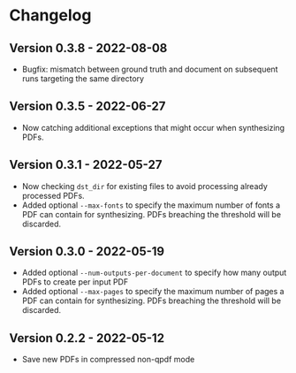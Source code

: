 # Changelog

## Version 0.3.8 - 2022-08-08

- Bugfix: mismatch between ground truth and document on subsequent runs targeting the same directory

## Version 0.3.5 - 2022-06-27

- Now catching additional exceptions that might occur when synthesizing PDFs.

## Version 0.3.1 - 2022-05-27

- Now checking `dst_dir` for existing files to avoid processing already processed PDFs.
- Added optional `--max-fonts` to specify the maximum number of fonts a PDF can contain for synthesizing. PDFs breaching the threshold will be discarded.

## Version 0.3.0 - 2022-05-19

- Added optional `--num-outputs-per-document` to specify how many output PDFs to create per input PDF
- Added optional `--max-pages` to specify the maximum number of pages a PDF can contain for synthesizing. PDFs breaching the threshold will be discarded.

## Version 0.2.2 - 2022-05-12

- Save new PDFs in compressed non-qpdf mode
